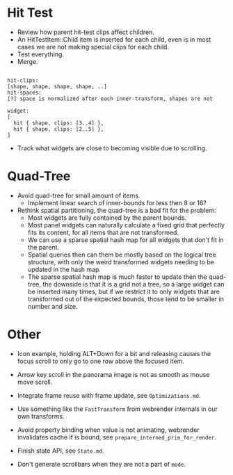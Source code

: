 # Hit Test

* Review how parent hit-test clips affect children.
* An HitTestItem::Child item is inserted for each child, even is in most cases we are not making special clips for each child.
* Test everything.
* Merge.

```text

hit-clips:
[shape, shape, shape, shape, ..]
hit-spaces:
[?] space is normalized after each inner-transform, shapes are not

widget:
[
  hit { shape, clips: [3..4] },
  hit { shape, clips: [2..5] },
]

```

* Track what widgets are close to becoming visible due to scrolling.

# Quad-Tree

* Avoid quad-tree for small amount of items.
    - Implement linear search of inner-bounds for less then 8 or 16?
* Rethink spatial partitioning, the quad-tree is a bad fit for the problem:
   - Most widgets are fully contained by the parent bounds.
   - Most panel widgets can naturally calculate a fixed grid that perfectly fits its content, for all items that are not transformed.
   - We can use a sparse spatial hash map for all widgets that don't fit in the parent.
   - Spatial queries then can them be mostly based on the logical tree structure, with only the weird transformed widgets needing to be updated
     in the hash map.
   - The sparse spatial hash map is much faster to update then the quad-tree, the downside is that it is a grid not a tree, so a large widget can
     be inserted many times, but if we restrict it to only widgets that are transformed out of the expected bounds, those tend to be smaller in number and size.

# Other

* Icon example, holding ALT+Down for a bit and releasing causes the focus scroll to only go to one row above the focused item.
* Arrow key scroll in the panorama image is not as smooth as mouse move scroll.

* Integrate frame reuse with frame update, see `Optimizations.md`.
* Use something like the `FastTransform` from webrender internals in our own transforms.
* Avoid property binding when value is not animating, webrender invalidates cache if is bound, see `prepare_interned_prim_for_render`.
* Finish state API, see `State.md`.
* Don't generate scrollbars when they are not a part of `mode`.